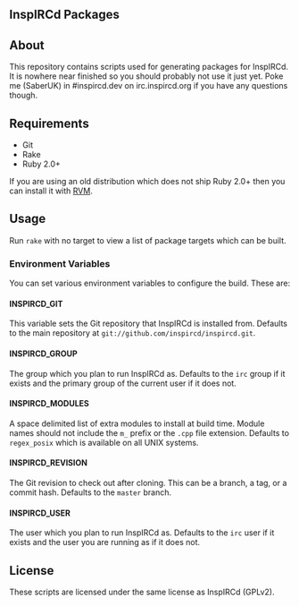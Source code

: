 ## InspIRCd Packages

## About

This repository contains scripts used for generating packages for InspIRCd. It
is nowhere near finished so you should probably not use it just yet. Poke me
(SaberUK) in #inspircd.dev on irc.inspircd.org if you have any questions though.

## Requirements

- Git
- Rake
- Ruby 2.0+

If you are using an old distribution which does not ship Ruby 2.0+ then you can
install it with [RVM](http://rvm.io/rvm/install).

## Usage

Run `rake` with no target to view a list of package targets which can be built.

### Environment Variables

You can set various environment variables to configure the build. These are:

#### INSPIRCD_GIT

This variable sets the Git repository that InspIRCd is installed from. Defaults
to the main repository at `git://github.com/inspircd/inspircd.git`.

#### INSPIRCD_GROUP

The group which you plan to run InspIRCd as. Defaults to the `irc` group if it
exists and the primary group of the current user if it does not.

#### INSPIRCD_MODULES

A space delimited list of extra modules to install at build time. Module names
should not include the `m_` prefix or the `.cpp` file extension. Defaults to
`regex_posix` which is available on all UNIX systems.

#### INSPIRCD_REVISION

The Git revision to check out after cloning. This can be a branch, a tag, or a
commit hash. Defaults to the `master` branch.

#### INSPIRCD_USER

The user which you plan to run InspIRCd as. Defaults to the `irc` user if it
exists and the user you are running as if it does not.

## License

These scripts are licensed under the same license as InspIRCd (GPLv2).

